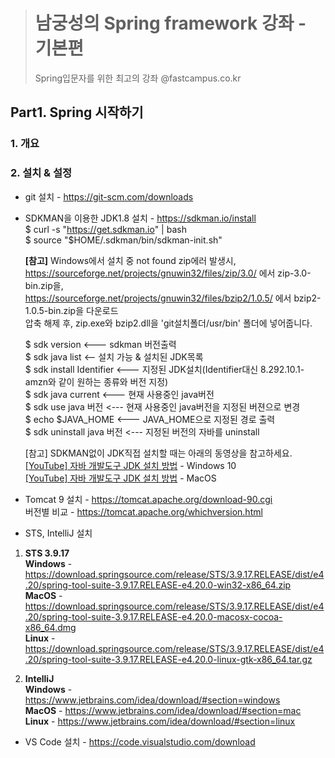 > # 남궁성의 Spring framework 강좌 - 기본편
> Spring입문자를 위한 최고의 강좌  @fastcampus.co.kr                    

## Part1. Spring 시작하기
### 1. 개요

### 2. 설치 & 설정
- git 설치 - https://git-scm.com/downloads 
- SDKMAN을 이용한 JDK1.8 설치 - https://sdkman.io/install  
  $ curl -s "https://get.sdkman.io" | bash  
  $ source "$HOME/.sdkman/bin/sdkman-init.sh" 

  **[참고]** Windows에서 설치 중 not found zip에러 발생시, 
        https://sourceforge.net/projects/gnuwin32/files/zip/3.0/ 에서 zip-3.0-bin.zip을,    
        https://sourceforge.net/projects/gnuwin32/files/bzip2/1.0.5/ 에서 bzip2-1.0.5-bin.zip을 다운로드  
        압축 해제 후, zip.exe와 bzip2.dll을 'git설치폴더/usr/bin' 폴더에 넣어줍니다.  
  
  $ sdk version  <--- sdkman 버전출력  
  $ sdk java list  <-- 설치 가능 & 설치된 JDK목록  
  $ sdk install Identifier <--- 지정된 JDK설치(Identifier대신 8.292.10.1-amzn와 같이 원하는 종류와 버전 지정)  
  $ sdk java current <--- 현재 사용중인 java버전  
  $ sdk use java 버전 <--- 현재 사용중인 java버전을 지정된 버젼으로 변경  
  $ echo $JAVA_HOME <--- JAVA_HOME으로 지정된 경로 출력  
  $ sdk uninstall java 버전  <--- 지정된 버전의 자바를 uninstall  

  
  [참고] SDKMAN없이 JDK직접 설치할 때는 아래의 동영상을 참고하세요.  
  [\[YouTube\] 자바 개발도구 JDK 설치 방법](https://youtu.be/Q1AGokud_x4) - Windows 10   
  [\[YouTube\] 자바 개발도구 JDK 설치 방법](https://youtu.be/Q1AGokud_x4) - MacOS

- Tomcat 9 설치 - https://tomcat.apache.org/download-90.cgi  
  버전별 비교    - https://tomcat.apache.org/whichversion.html
  
- STS, IntelliJ 설치    
1. **STS 3.9.17**  
**Windows** - https://download.springsource.com/release/STS/3.9.17.RELEASE/dist/e4.20/spring-tool-suite-3.9.17.RELEASE-e4.20.0-win32-x86_64.zip  
**MacOS** - https://download.springsource.com/release/STS/3.9.17.RELEASE/dist/e4.20/spring-tool-suite-3.9.17.RELEASE-e4.20.0-macosx-cocoa-x86_64.dmg  
**Linux** - https://download.springsource.com/release/STS/3.9.17.RELEASE/dist/e4.20/spring-tool-suite-3.9.17.RELEASE-e4.20.0-linux-gtk-x86_64.tar.gz  

2. **IntelliJ**   
**Windows** - https://www.jetbrains.com/idea/download/#section=windows  
**MacOS** - https://www.jetbrains.com/idea/download/#section=mac  
**Linux** - https://www.jetbrains.com/idea/download/#section=linux  

- VS Code 설치 - https://code.visualstudio.com/download
